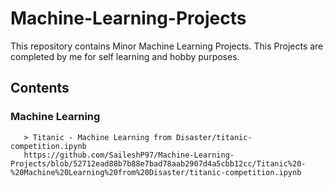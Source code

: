 # Machine-Learning-Projects
This repository contains Minor Machine Learning Projects.
This Projects are completed by me for self learning and hobby purposes.

## Contents
   ### Machine Learning
	   > Titanic - Machine Learning from Disaster/titanic-competition.ipynb
	   https://github.com/SaileshP97/Machine-Learning-Projects/blob/52712ead88b7b88e7bad78aab2907d4a5cbb12cc/Titanic%20-%20Machine%20Learning%20from%20Disaster/titanic-competition.ipynb
	      

